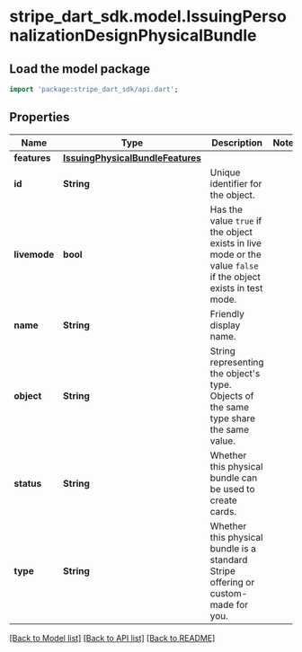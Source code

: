 # stripe_dart_sdk.model.IssuingPersonalizationDesignPhysicalBundle

## Load the model package
```dart
import 'package:stripe_dart_sdk/api.dart';
```

## Properties
Name | Type | Description | Notes
------------ | ------------- | ------------- | -------------
**features** | [**IssuingPhysicalBundleFeatures**](IssuingPhysicalBundleFeatures.md) |  | 
**id** | **String** | Unique identifier for the object. | 
**livemode** | **bool** | Has the value `true` if the object exists in live mode or the value `false` if the object exists in test mode. | 
**name** | **String** | Friendly display name. | 
**object** | **String** | String representing the object's type. Objects of the same type share the same value. | 
**status** | **String** | Whether this physical bundle can be used to create cards. | 
**type** | **String** | Whether this physical bundle is a standard Stripe offering or custom-made for you. | 

[[Back to Model list]](../README.md#documentation-for-models) [[Back to API list]](../README.md#documentation-for-api-endpoints) [[Back to README]](../README.md)


